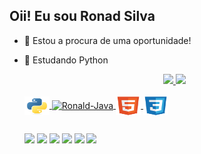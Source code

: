 ## Oii! Eu sou Ronad Silva

- 🔭 Estou a procura de uma oportunidade!
- 🌱 Estudando Python


  <div align="center">
  
    <a href="https://github.com/RonaldSilva1427">
    <img height="160em" src="https://github-readme-stats.vercel.app/api?username=ronaldsilva1427&theme=blue-green"/>
    <img height="160em" src="https://github-readme-stats.vercel.app/api/top-langs/?username=ronaldsilva1427&theme=blue-green"/>
    
    </div>
  
  <div style="display: inline_block"><br>

    <img align="center" alt="Ronald-Python" height="30" width="40" src="https://raw.githubusercontent.com/devicons/devicon/master/icons/python/python-original.svg">
    <img align="center" alt="Ronald-Java" height="30" width="40" src="https://cdn.jsdelivr.net/gh/devicons/devicon/icons/java/java-original.svg" />
    <img align="center" alt="Ronald-HTML" height="30" width="40" src="https://raw.githubusercontent.com/devicons/devicon/master/icons/html5/html5-original.svg">
    <img align="center" alt="Ronald-CSS" height="30" width="40" src="https://raw.githubusercontent.com/devicons/devicon/master/icons/css3/css3-original.svg">
  
  </div>
  
  ##
  
  <div>
     
     <a href="https://www.instagram.com/ronald_psilva14" target="_blank"><img src="https://img.shields.io/badge/-Instagram-%23E4405F?style=for-the-badge&logo=instagram&logoColor=white" target="_blank"></a>
    <a href="https://www.facebook.com/profile.php?id=100057052742856" target="_blank"><img src="https://img.shields.io/badge/Facebook-1877F2?style=for-the-badge&logo=facebook&logoColor=white" target="_blank"></a>
    <a href="https://github.com/RonaldSilva1427" target="_blank"><img src="https://img.shields.io/badge/GitHub-100000?style=for-the-badge&logo=github&logoColor=white" target="_blank"></a>
     <a href = "ronald.psilva14@gmail.com"><img src="https://img.shields.io/badge/Gmail-D14836?style=for-the-badge&logo=gmail&logoColor=white"></a>
     <a href="https://discord.gg/pDbY76q8Qf" target="_blank"><img src="https://img.shields.io/badge/Discord-7289DA?style=for-the-badge&logo=discord&logoColor=white" target="_blank"></a> 
    <a href="https://www.linkedin.com/in/ronald-pereira-da-silva-8b470a1bb/" target="_blank"><img src="https://img.shields.io/badge/-LinkedIn-%230077B5?style=for-the-badge&logo=linkedin&logoColor=white" target="_blank"></a> 
    
  </div>
